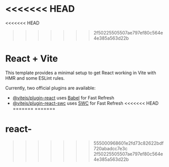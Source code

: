 <<<<<<< HEAD
=======
<<<<<<< HEAD
>>>>>>> 2f50225505507ae797ef80c564e4e385a563d22b
# React + Vite

This template provides a minimal setup to get React working in Vite with HMR and some ESLint rules.

Currently, two official plugins are available:

- [@vitejs/plugin-react](https://github.com/vitejs/vite-plugin-react/blob/main/packages/plugin-react/README.md) uses [Babel](https://babeljs.io/) for Fast Refresh
- [@vitejs/plugin-react-swc](https://github.com/vitejs/vite-plugin-react-swc) uses [SWC](https://swc.rs/) for Fast Refresh
<<<<<<< HEAD
=======
=======
# react-
>>>>>>> 555000968601e2fd73c82622bdf720abadcc7e3c
>>>>>>> 2f50225505507ae797ef80c564e4e385a563d22b

